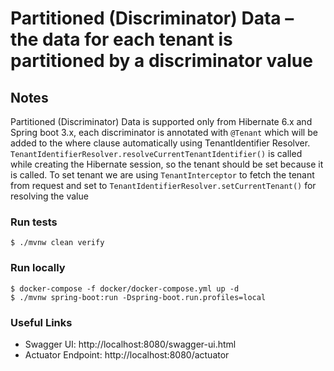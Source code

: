 # Partitioned (Discriminator) Data – the data for each tenant is partitioned by a discriminator value

## Notes

Partitioned (Discriminator) Data is supported only from Hibernate 6.x and Spring boot 3.x, each discriminator is annotated with `@Tenant` which will be added to the where clause automatically using TenantIdentifier Resolver. `TenantIdentifierResolver.resolveCurrentTenantIdentifier()` is called while creating the Hibernate session, so the tenant should be set because it is called. To set tenant we are using `TenantInterceptor` to fetch the tenant from request and set to `TenantIdentifierResolver.setCurrentTenant()` for resolving the value

### Run tests
`$ ./mvnw clean verify`

### Run locally
```
$ docker-compose -f docker/docker-compose.yml up -d
$ ./mvnw spring-boot:run -Dspring-boot.run.profiles=local
```


### Useful Links
* Swagger UI: http://localhost:8080/swagger-ui.html
* Actuator Endpoint: http://localhost:8080/actuator

